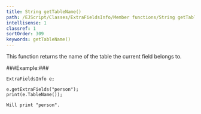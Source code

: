 ```yaml
---
title: String getTableName()
path: /EJScript/Classes/ExtraFieldsInfo/Member functions/String getTableName()
intellisense: 1
classref: 1
sortOrder: 309
keywords: getTableName()
---
```



This function returns the name of the table the current field belongs to.





###Example:###
    
    ExtraFieldsInfo e;
    
    e.getExtraFields("person");
    print(e.TableName());
    
    Will print "person".


